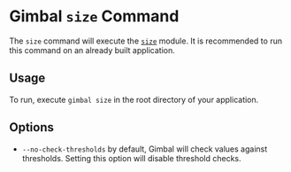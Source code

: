 # Gimbal `size` Command

The `size` command will execute the [`size`](../../module/size) module. It is recommended to run this command on an already built application.

## Usage

To run, execute `gimbal size` in the root directory of your application.

## Options

- `--no-check-thresholds` by default, Gimbal will check values against thresholds. Setting this option will disable threshold checks.
